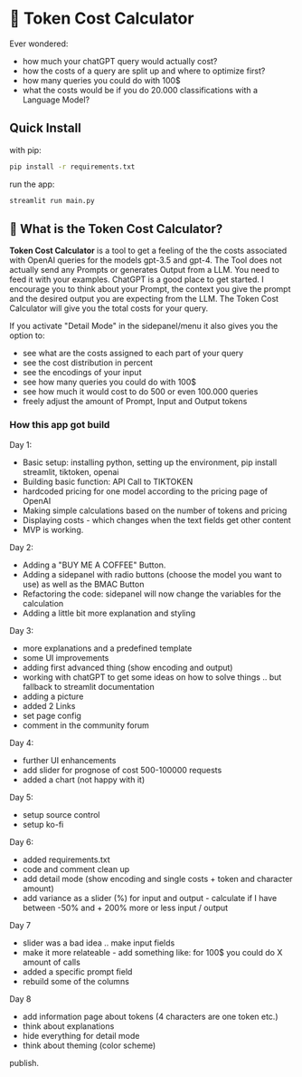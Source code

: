 # 💸 Token Cost Calculator

Ever wondered:
- how much your chatGPT query would actually cost?
- how the costs of a query are split up and where to optimize first?
- how many queries you could do with 100$
- what the costs would be if you do 20.000 classifications with a Language Model?

## Quick Install
with pip:
```bash
pip install -r requirements.txt
```

run the app:
```bash
streamlit run main.py
```

## 🤔 What is the Token Cost Calculator?

**Token Cost Calculator** is a tool to get a feeling of the the costs associated with OpenAI queries for the models gpt-3.5 and gpt-4.
The Tool does not actually send any Prompts or generates Output from a LLM. You need to feed it with your examples. ChatGPT is a good place to get started. I encourage you to think about your Prompt, the context you give the prompt and the desired output you are expecting from the LLM.
The Token Cost Calculator will give you the total costs for your query.

If you activate "Detail Mode" in the sidepanel/menu it also gives you the option to:
- see what are the costs assigned to each part of your query
- see the cost distribution in percent
- see the encodings of your input
- see how many queries you could do with 100$
- see how much it would cost to do 500 or even 100.000 queries
- freely adjust the amount of Prompt, Input and Output tokens

### How this app got build
Day 1:
- Basic setup: installing python, setting up the environment, pip install streamlit, tiktoken, openai
- Building basic function: API Call to TIKTOKEN
- hardcoded pricing for one model according to the pricing page of OpenAI
- Making simple calculations based on the number of tokens and pricing
- Displaying costs - which changes when the text fields get other content
- MVP is working.

Day 2:
- Adding a "BUY ME A COFFEE" Button.
- Adding a sidepanel with radio buttons (choose the model you want to use) as well as the BMAC Button
- Refactoring the code: sidepanel will now change the variables for the calculation
- Adding a little bit more explanation and styling

Day 3:
- more explanations and a predefined template
- some UI improvements
- adding first advanced thing (show encoding and output)
- working with chatGPT to get some ideas on how to solve things .. but fallback to streamlit documentation
- adding a picture
- added 2 Links
- set page config
- comment in the community forum

Day 4:
- further UI enhancements
- add slider for prognose of cost 500-100000 requests
- added a chart (not happy with it)

Day 5:
- setup source control
- setup ko-fi

Day 6:
- added requirements.txt
- code and comment clean up
- add detail mode (show encoding and single costs + token and character amount)
- add variance as a slider (%) for input and output - calculate if I have between -50% and + 200% more or less input / output

Day 7
- slider was a bad idea .. make input fields
- make it more relateable - add something like: for 100$ you could do X amount of calls
- added a specific prompt field
- rebuild some of the columns

Day 8
- add information page about tokens (4 characters are one token etc.)
- think about explanations
- hide everything for detail mode
- think about theming (color scheme)

publish.
